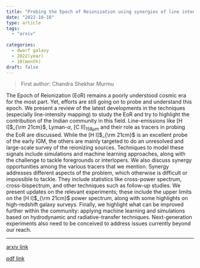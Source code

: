 ```yaml
---
title: "Probing the Epoch of Reionization using synergies of line intensity mapping"
date: "2022-10-18"
type: article
tags:
  - "arxiv"
  
categories:
  - dwarf galaxy
  - 2022(year)
  - 10(month)
draft: false
---
```

> First author: Chandra Shekhar Murmu

 The Epoch of Reionization (EoR) remains a poorly understood cosmic era for
the most part. Yet, efforts are still going on to probe and understand this
epoch. We present a review of the latest developments in the techniques
(especially line-intensity mapping) to study the EoR and try to highlight the
contribution of the Indian community in this field. Line-emissions like [H
I]$_{\rm 21cm}$, Lyman-$\alpha$, [C II]$_{\text{158}\mu\text{m}}$ and their
role as tracers in probing the EoR are discussed. While the [H I]$_{\rm 21cm}$
is an excellent probe of the early IGM, the others are mainly targeted to do an
unresolved and large-scale survey of the reionizing sources. Techniques to
model these signals include simulations and machine learning approaches, along
with the challenge to tackle foregrounds or interlopers. We also discuss
synergy opportunities among the various tracers that we mention. Synergy
addresses different aspects of the problem, which otherwise is difficult or
impossible to tackle. They include statistics like cross-power spectrum,
cross-bispectrum, and other techniques such as follow-up studies. We present
updates on the relevant experiments; these include the upper limits on the [H
I]$_{\rm 21cm}$ power spectrum, along with some highlights on high-redshift
galaxy surveys. Finally, we highlight what can be improved further within the
community: applying machine learning and simulations based on hydrodynamic and
radiative-transfer techniques. Next-generation experiments also need to be
conceived to address issues currently beyond our reach.

---
[arxiv link](http://arxiv.org/abs/2210.09612v1)

[pdf link](http://arxiv.org/pdf/2210.09612v1)